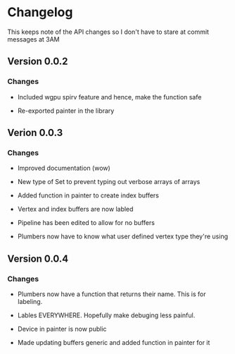 # Changelog

This keeps note of the API changes so I don't have to stare at commit messages at 3AM

## Version 0.0.2

### Changes

- Included wgpu spirv feature and hence, make the function safe

- Re-exported painter in the library

## Verion 0.0.3

### Changes

- Improved documentation (wow)

- New type of Set to prevent typing out verbose arrays of arrays

- Added function in painter to create index buffers

- Vertex and index buffers are now labled

- Pipeline has been edited to allow for no buffers

- Plumbers now have to know what user defined vertex type they're using

## Version 0.0.4

### Changes

- Plumbers now have a function that returns their name. This is for labeling.

- Lables EVERYWHERE. Hopefully make debuging less painful.

- Device in painter is now public

- Made updating buffers generic and added function in painter for it
